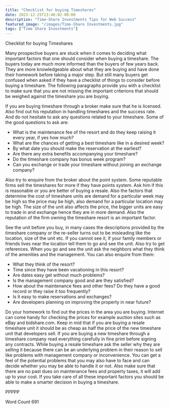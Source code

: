 ```yaml
---
title: "Checklist for buying Timeshares"
date: 2023-12-25T23:40:02-08:00
description: "Time-Share Investments Tips for Web Success"
featured_image: "/images/Time-Share Investments.jpg"
tags: ["Time Share Investments"]
---
```


Checklist for buying Timeshares

Many prospective buyers are stuck when it comes to deciding what important factors that one should consider when buying a timeshare. The buyers today are much more informed than the buyers of few years back. They are more knowledgeable about what they are buying and have done their homework before taking a major step. But still many buyers get confused when asked if they have a checklist of things to consider before buying a timeshare. The following paragraphs provide you with a checklist to make sure that you are not missing the important criterions that should be weighed against the timeshare you are buying.

If you are buying timeshare through a broker make sure that he is licensed. Also find out his reputation in handling timeshares and the success rate. And do not hesitate to ask any questions related to your timeshare. Some of the good questions to ask are:

* What is the maintenance fee of the resort and do they keep raising it every year, if yes how much? 
* What are the chances of getting a best timeshare like in a desired week? 
* By what date you should make the reservation at the earliest? 
* Are there any extra benefits accompanying your timeshare? 
* Do the timeshare company has bonus week program? 
* Can you exchange or trade your timeshare without joining an exchange company?

Also try to enquire from the broker about the point system. Some reputable firms sell the timeshares for more if they have points system. Ask him if this is reasonable or you are better of buying a resale. Also the factors that determine the cost of timeshare units are demand for a particular week may be high so the price may be high, also demand for a particular location may be high. The size of the unit also affects the price, the bigger units are easy to trade in and exchange hence they are in more demand. Also the reputation of the firm owning the timeshare resort is an important factor.

See the unit before you buy, in many cases the descriptions provided by the timeshare company or the re-seller turns out to be misleading like the location, size of the unit etc. If you cannot see it, if your family members or friends lives near the location tell them to go and see the unit. Also try to get references. When you go and see the unit ask the neighbors what they think of the amenities and the management. You can also enquire from them:

* What they think of the resort?
* Time since they have been vacationing in this resort? 
* Are dates easy get without much problems?
* Is the management company good and are they satisfied?
* How about the maintenance fees and other fees? Do they have a good record or they raise it too frequently?
* Is it easy to make reservations and exchanges?
* Are developers planning on improving the property in near future?

Do your homework to find out the prices in the area you are buying. Internet can come handy for checking the prices for example auction sites such as eBay and bidshare.com.
Keep in mid that if you are buying a resale timeshare unit it should be as cheap as half the price of the new timeshare unit that developers sell. If you are buying a new timeshare through a timeshare company read everything carefully in fine print before signing any contracts. While buying a resale timeshare ask the seller why they are selling it because there can be an underlying problem in their reason to sell like problems with management company or inconvenience. You can get a feel of the potential problems that you may also have to face and can decide whether you may be able to handle it or not. Also make sure that there are no past dues on maintenance fees and property taxes, it will add up to your cost. If you take care of all these important factors you should be able to make a smarter decision in buying a timeshare. 

PPPPP

Word Count 691


